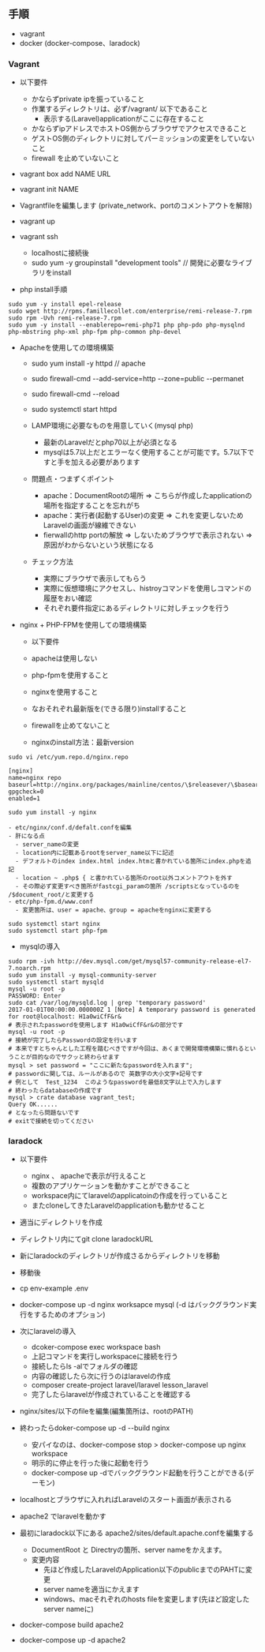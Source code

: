 ## 手順

- vagrant
- docker (docker-compose、laradock)

### Vagrant
  - 以下要件
    - かならずprivate ipを振っていること
    - 作業するディレクトリは、必ず/vagrant/ 以下であること
      - 表示する(Laravel)applicationがここに存在すること
    - かならずipアドレスでホストOS側からブラウザでアクセスできること
    - ゲストOS側のディレクトリに対してパーミッションの変更をしていないこと
    - firewall を止めていないこと

  - vagrant box add NAME URL
  - vagrant init NAME
  - Vagrantfileを編集します (private_network、portのコメントアウトを解除)
  - vagrant up
  - vagrant ssh
    - localhostに接続後
    - sudo yum -y groupinstall "development tools" // 開発に必要なライブラリをinstall

  - php install手順
```shell
sudo yum -y install epel-release
sudo wget http://rpms.famillecollet.com/enterprise/remi-release-7.rpm
sudo rpm -Uvh remi-release-7.rpm
sudo yum -y install --enablerepo=remi-php71 php php-pdo php-mysqlnd php-mbstring php-xml php-fpm php-common php-devel
```

  - Apacheを使用しての環境構築
    - sudo yum install -y httpd // apache
    - sudo firewall-cmd --add-service=http --zone=public --permanet
    - sudo firewall-cmd --reload
    - sudo systemctl start httpd
    - LAMP環境に必要なものを用意していく(mysql php)
      - 最新のLaravelだとphp70以上が必須となる
      - mysqlは5.7以上だとエラーなく使用することが可能です。5.7以下ですと手を加える必要があります

    - 問題点・つまずくポイント
      - apache：DocumentRootの場所 => こちらが作成したapplicationの場所を指定することを忘れがち
      - apache：実行者(起動するUser)の変更 => これを変更しないためLaravelの画面が線維できない
      - fierwallのhttp portの解放 => しないためブラウザで表示されない => 原因がわからないという状態になる
    - チェック方法
      - 実際にブラウザで表示してもらう
      - 実際に仮想環境にアクセスし、histroyコマンドを使用しコマンドの履歴をおい確認
      - それぞれ要件指定にあるディレクトリに対しチェックを行う

  - nginx + PHP-FPMを使用しての環境構築
    - 以下要件
    - apacheは使用しない
    - php-fpmを使用すること
    - nginxを使用すること
    - なおそれぞれ最新版を(できる限り)installすること
    - firewallを止めてないこと 

    - nginxのinstall方法：最新version

```shell
sudo vi /etc/yum.repo.d/nginx.repo

[nginx]
name=nginx repo
baseurl=http://nginx.org/packages/mainline/centos/\$releasever/\$basearch/
gpgcheck=0
enabled=1

sudo yum install -y nginx
```
    - etc/nginx/conf.d/defalt.confを編集
    - 肝になる点
      - server_nameの変更
      - location内に記載あるrootをserver_name以下に記述
      - デフォルトのindex index.html index.htmと書かれている箇所にindex.phpを追記
      - location ~ .php$ { と書かれている箇所のroot以外コメントアウトを外す
      - その際必ず変更すべき箇所がfastcgi_paramの箇所 /scriptsとなっているのを /$document_root/と変更する
    - etc/php-fpm.d/www.conf
      - 変更箇所は、user = apache、group = apacheをnginxに変更する
```shell
sudo systemctl start nginx
sudo systemctl start php-fpm
```


- mysqlの導入
```shell
sudo rpm -ivh http://dev.mysql.com/get/mysql57-community-release-el7-7.noarch.rpm
sudo yum install -y mysql-community-server
sudo systemctl start mysqld
mysql -u root -p
PASSWORD: Enter
sudo cat /var/log/mysqld.log | grep 'temporary password'
2017-01-01T00:00:00.000000Z 1 [Note] A temporary password is generated for root@localhost: H1a0wiCfF&r&
# 表示されたpasswordを使用します H1a0wiCfF&r&の部分です
mysql -u root -p
# 接続が完了したらPasswordの設定を行います
# 本来ですとちゃんとした工程を踏むべきですが今回は、あくまで開発環境構築に慣れるということが目的なのでサクッと終わらせます
mysql > set password = "ここに新たなpasswordを入れます";
# passwordに関しては、ルールがあるので 英数字の大小文字+記号です
# 例として  Test_1234  このようなpasswordを最低8文字以上で入力します
# 終わったらdatabaseの作成です
mysql > crate database vagrant_test;
Query OK......
# となったら問題ないです
# exitで接続を切ってください
```


### laradock
  - 以下要件
    - nginx 、 apacheで表示が行えること
    - 複数のアプリケーションを動かすことができること
    - workspace内にてlaravelのapplicatoinの作成を行っていること
    - またcloneしてきたLaravelのapplicationも動かせること

  - 適当にディレクトリを作成
  - ディレクトリ内にてgit clone laradockURL
  - 新にlaradockのディレクトリが作成さるからディレクトリを移動
  - 移動後
  - cp env-example .env
  - docker-compose up -d nginx worksapce mysql (-d はバックグラウンド実行をするためのオプション)
  - 次にlaravelの導入
    - dcoker-compose exec workspace bash
    - 上記コマンドを実行しworkspaceに接続を行う
    - 接続したらls -alでフォルダの確認
    - 内容の確認したら次に行うのはlaravelの作成
    - composer create-project laravel/laravel lesson_laravel
    - 完了したらlaravelが作成されていることを確認する
  - nginx/sites/以下のfileを編集(編集箇所は、rootのPATH)
  - 終わったらdoker-compose up -d --build nginx
    - 安パイなのは、docker-compose stop > docker-compose up  nginx workspace
    - 明示的に停止を行った後に起動を行う
    - docker-compose up -dでバックグラウンド起動を行うことができる(デーモン)
  - localhostとブラウザに入れればLaravelのスタート画面が表示される


  - apache2 でlaravelを動かす
  - 最初にlaradock以下にある apache2/sites/default.apache.confを編集する
    - DocumentRoot と Directryの箇所、server nameをかえます。
    - 変更内容
      - 先ほど作成したLaravelのApplication以下のpublicまでのPAHTに変更
      - server nameを適当にかえます
      - windows、macそれぞれのhosts fileを変更します(先ほど設定したserver nameに)
  - docker-compose build apache2
  - docker-compose up -d apache2
